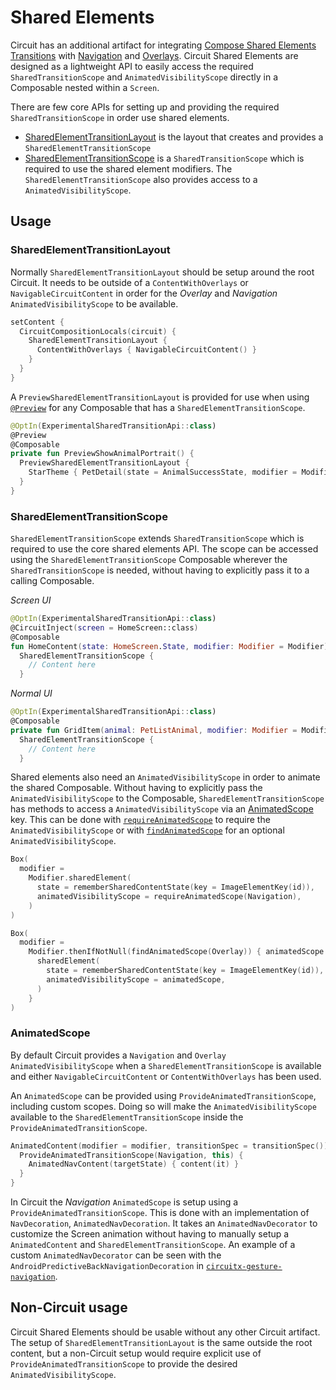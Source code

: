 Shared Elements
===============

Circuit has an additional artifact for integrating [Compose Shared Elements Transitions](https://developer.android.com/develop/ui/compose/animation/shared-elements) with [Navigation](https://slackhq.github.io/circuit/navigation/) and [Overlays](https://slackhq.github.io/circuit/overlays/). Circuit Shared Elements are designed as a lightweight API to easily access the required `SharedTransitionScope` and `AnimatedVisibilityScope` directly in a Composable nested within a `Screen`. 

There are few core APIs for setting up and providing the required `SharedTransitionScope` in order use shared elements.

- [SharedElementTransitionLayout](#sharedelementtransitionlayout) is the layout that creates and provides a `SharedElementTransitionScope`
- [SharedElementTransitionScope](#sharedelementtransitionscope) is a `SharedTransitionScope` which is required to use the shared element modifiers. The `SharedElementTransitionScope` also provides access to a `AnimatedVisibilityScope`.


## Usage

### SharedElementTransitionLayout

Normally `SharedElementTransitionLayout` should be setup around the root Circuit. It needs to be outside of a `ContentWithOverlays` or `NavigableCircuitContent` in order for the _Overlay_ and _Navigation_ `AnimatedVisibilityScope` to be available. 

```kotlin
setContent {
  CircuitCompositionLocals(circuit) {
    SharedElementTransitionLayout {
      ContentWithOverlays { NavigableCircuitContent() }
    }
  }
}
```

A `PreviewSharedElementTransitionLayout` is provided for use when using [`@Preview`](https://developer.android.com/develop/ui/compose/tooling/previews) for any Composable that has a `SharedElementTransitionScope`.

```kotlin
@OptIn(ExperimentalSharedTransitionApi::class)
@Preview
@Composable
private fun PreviewShowAnimalPortrait() {
  PreviewSharedElementTransitionLayout {
    StarTheme { PetDetail(state = AnimalSuccessState, modifier = Modifier.fillMaxSize()) }
  }
}
```

### SharedElementTransitionScope

`SharedElementTransitionScope` extends `SharedTransitionScope` which is required to use the core shared elements API. The scope can be accessed using the `SharedElementTransitionScope` Composable wherever the `SharedTransitionScope` is needed, without having to explicitly pass it to a calling Composable. 


_Screen UI_
```kotlin
@OptIn(ExperimentalSharedTransitionApi::class)
@CircuitInject(screen = HomeScreen::class)
@Composable
fun HomeContent(state: HomeScreen.State, modifier: Modifier = Modifier) = 
  SharedElementTransitionScope {
    // Content here
  }

```

_Normal UI_
```kotlin
@OptIn(ExperimentalSharedTransitionApi::class)
@Composable
private fun GridItem(animal: PetListAnimal, modifier: Modifier = Modifier) = 
  SharedElementTransitionScope {
    // Content here
  }
```

Shared elements also need an `AnimatedVisibilityScope` in order to animate the shared Composable. Without having to explicitly pass the `AnimatedVisibilityScope` to the Composable, `SharedElementTransitionScope` has methods to access a `AnimatedVisibilityScope` via an [AnimatedScope](#animatedscope) key. This can be done with [`requireAnimatedScope`](https://slackhq.github.io/circuit/api/0.x/circuit-shared-elements/com.slack.circuit.sharedelements/-shared-element-transition-scope/index.html#-994011672%2FFunctions%2F1321375323) to require the  `AnimatedVisibilityScope` or with [`findAnimatedScope`](https://slackhq.github.io/circuit/api/0.x/circuit-shared-elements/com.slack.circuit.sharedelements/-shared-element-transition-scope/index.html#-1088686569%2FFunctions%2F1321375323) for an optional `AnimatedVisibilityScope`.

```kotlin
Box(
  modifier =
    Modifier.sharedElement(
      state = rememberSharedContentState(key = ImageElementKey(id)),
      animatedVisibilityScope = requireAnimatedScope(Navigation),
    )
)
```

```kotlin
Box(
  modifier =
    Modifier.thenIfNotNull(findAnimatedScope(Overlay)) { animatedScope ->
      sharedElement(
        state = rememberSharedContentState(key = ImageElementKey(id)),
        animatedVisibilityScope = animatedScope,
      )
    }
)
```


### AnimatedScope

By default Circuit provides a `Navigation` and `Overlay` `AnimatedVisibilityScope` when a `SharedElementTransitionScope` is available and either `NavigableCircuitContent` or `ContentWithOverlays` has been used. 

An `AnimatedScope` can be provided using `ProvideAnimatedTransitionScope`, including custom scopes. Doing so will make the `AnimatedVisibilityScope` available to the `SharedElementTransitionScope` inside the `ProvideAnimatedTransitionScope`. 

```kotlin
AnimatedContent(modifier = modifier, transitionSpec = transitionSpec()) { targetState ->
  ProvideAnimatedTransitionScope(Navigation, this) {
    AnimatedNavContent(targetState) { content(it) }
  }
}
```

In Circuit the _Navigation_ `AnimatedScope` is setup using a `ProvideAnimatedTransitionScope`. This is done with an implementation of `NavDecoration`, `AnimatedNavDecoration`. It takes an `AnimatedNavDecorator` to customize the Screen animation without having to manually setup a `AnimatedContent` and `SharedElementTransitionScope`. An example of a custom `AnimatedNavDecorator` can be seen with the `AndroidPredictiveBackNavigationDecoration` in [`circuitx-gesture-navigation`](https://slackhq.github.io/circuit/circuitx/#gesture-navigation).


## Non-Circuit usage

Circuit Shared Elements should be usable without any other Circuit artifact. The setup of `SharedElementTransitionLayout` is the same outside the root content, but a non-Circuit setup would require explicit use of `ProvideAnimatedTransitionScope` to provide the desired `AnimatedVisibilityScope`.
